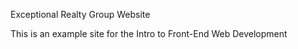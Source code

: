 Exceptional Realty Group Website

This is an example site for the Intro to Front-End Web Development
